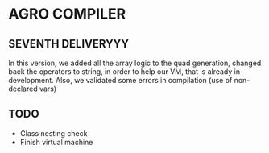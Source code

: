 # AGRO COMPILER

## SEVENTH DELIVERYYY

In this version, we added all the array logic to the quad generation, changed back the operators to string, in order to help our VM, that is
already in development.
Also, we validated some errors in compilation (use of non-declared vars)



## TODO
* Class nesting check
* Finish virtual machine
